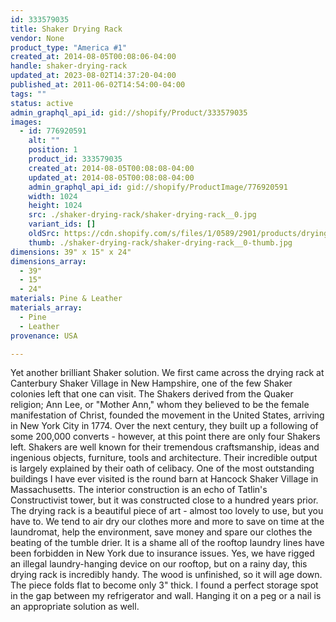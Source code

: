 ```yaml
---
id: 333579035
title: Shaker Drying Rack
vendor: None
product_type: "America #1"
created_at: 2014-08-05T00:08:06-04:00
handle: shaker-drying-rack
updated_at: 2023-08-02T14:37:20-04:00
published_at: 2011-06-02T14:54:00-04:00
tags: ""
status: active
admin_graphql_api_id: gid://shopify/Product/333579035
images:
  - id: 776920591
    alt: ""
    position: 1
    product_id: 333579035
    created_at: 2014-08-05T00:08:08-04:00
    updated_at: 2014-08-05T00:08:08-04:00
    admin_graphql_api_id: gid://shopify/ProductImage/776920591
    width: 1024
    height: 1024
    src: ./shaker-drying-rack/shaker-drying-rack__0.jpg
    variant_ids: []
    oldSrc: https://cdn.shopify.com/s/files/1/0589/2901/products/drying-rack.jpeg?v=1407211688
    thumb: ./shaker-drying-rack/shaker-drying-rack__0-thumb.jpg
dimensions: 39" x 15" x 24"
dimensions_array:
  - 39"
  - 15"
  - 24"
materials: Pine & Leather
materials_array:
  - Pine
  - Leather
provenance: USA

---
```


Yet another brilliant Shaker solution. We first came across the drying rack at Canterbury Shaker Village in New Hampshire, one of the few Shaker colonies left that one can visit. The Shakers derived from the Quaker religion; Ann Lee, or "Mother Ann," whom they believed to be the female manifestation of Christ, founded the movement in the United States, arriving in New York City in 1774. Over the next century, they built up a following of some 200,000 converts - however, at this point there are only four Shakers left. Shakers are well known for their tremendous craftsmanship, ideas and ingenious objects, furniture, tools and architecture. Their incredible output is largely explained by their oath of celibacy. One of the most outstanding buildings I have ever visited is the round barn at Hancock Shaker Village in Massachusetts. The interior construction is an echo of Tatlin's Constructivist tower, but it was constructed close to a hundred years prior. The drying rack is a beautiful piece of art - almost too lovely to use, but you have to. We tend to air dry our clothes more and more to save on time at the laundromat, help the environment, save money and spare our clothes the beating of the tumble drier. It is a shame all of the rooftop laundry lines have been forbidden in New York due to insurance issues. Yes, we have rigged an illegal laundry-hanging device on our rooftop, but on a rainy day, this drying rack is incredibly handy. The wood is unfinished, so it will age down. The piece folds flat to become only 3" thick. I found a perfect storage spot in the gap between my refrigerator and wall. Hanging it on a peg or a nail is an appropriate solution as well.